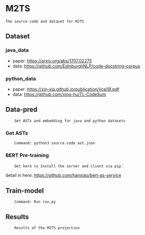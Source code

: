 # M2TS
    The source code and dataset for M2TS
## Dataset
### java_data
* paper: https://arxiv.org/abs/1707.02275
* data: https://github.com/EdinburghNLP/code-docstring-corpus
### python_data
* paper: https://xin-xia.github.io/publication/ijcai18.pdf
* data: https://github.com/xing-hu/TL-CodeSum
## Data-pred
        Get ASTs and embedding for java and python datasets
### Get ASTs
        Command: python3 source.code ast.json
### BERT Pre-training
        Get here to Install the server and client via pip：
detail in here: https://github.com/hanxiao/bert-as-service
## Train-model
        Command: Run run.py
## Results
        Results of the M2TS projection

